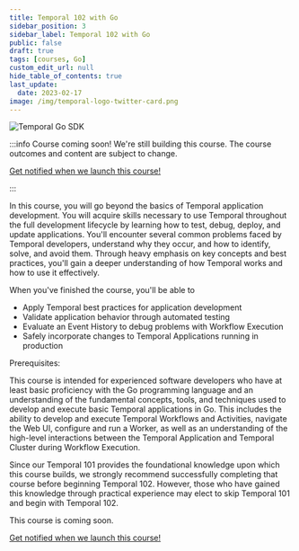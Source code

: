 ```yaml
---
title: Temporal 102 with Go
sidebar_position: 3
sidebar_label: Temporal 102 with Go
public: false
draft: true
tags: [courses, Go]
custom_edit_url: null
hide_table_of_contents: true
last_update:
  date: 2023-02-17
image: /img/temporal-logo-twitter-card.png
---
```


<!-- Generated Mar 13 2023 -->
<!-- DO NOT edit this file directly. -->

![Temporal Go SDK](/img/sdk_banners/banner_go.png)

:::info Course coming soon!
We're still building this course. The course outcomes and content are subject to change.

<a className="button button--primary" href="https://pages.temporal.io/get-updates-education">Get notified when we launch this course!</a>

:::

In this course, you will go beyond the basics of Temporal application development. You will acquire skills necessary to use Temporal throughout the full development lifecycle by learning how to test, debug, deploy, and update applications. You'll encounter several common problems faced by Temporal developers, understand why they occur, and how to identify, solve, and avoid them. Through heavy emphasis on key concepts and best practices, you'll gain a deeper understanding of how Temporal works and how to use it effectively.

When you've finished the course, you'll be able to

- Apply Temporal best practices for application development
- Validate application behavior through automated testing
- Evaluate an Event History to debug problems with Workflow Execution
- Safely incorporate changes to Temporal Applications running in production

Prerequisites:

This course is intended for experienced software developers who have at least basic proficiency with the Go programming language and an understanding of the fundamental concepts, tools, and techniques used to develop and execute basic Temporal applications in Go. This includes the ability to develop and execute Temporal Workflows and Activities, navigate the Web UI, configure and run a Worker, as well as an understanding of the high-level interactions between the Temporal Application and Temporal Cluster during Workflow Execution.

Since our Temporal 101 provides the foundational knowledge upon which this course builds, we strongly recommend successfully completing that course before beginning Temporal 102. However, those who have gained this knowledge through practical experience may elect to skip Temporal 101 and begin with Temporal 102.

This course is coming soon.

 <a className="button button--primary" href="https://pages.temporal.io/get-updates-education">Get notified when we launch this course!</a> 